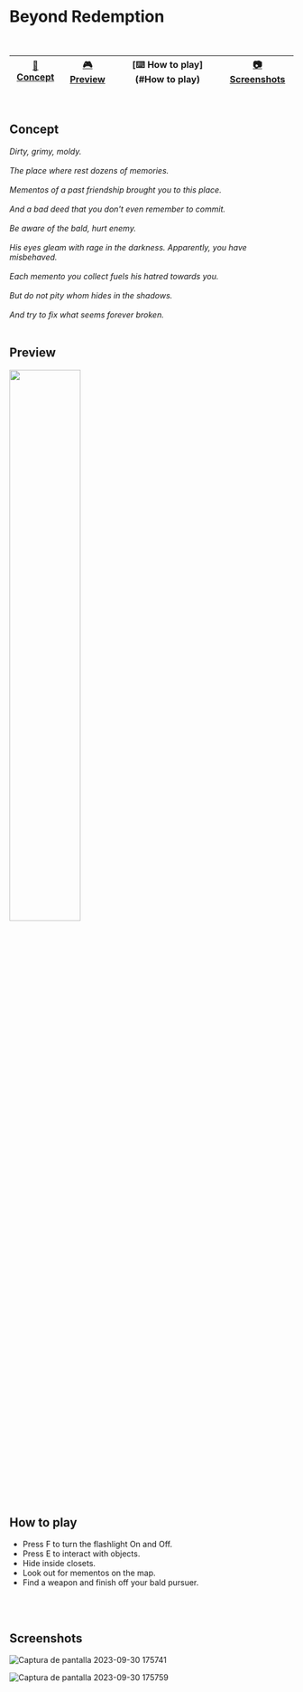 # Beyond Redemption

<br>

| [📖 Concept](#concept) |[🎮 Preview](#preview) | [⌨️ How to play](#How to play) | [📷 Screenshots](#screenshots) |
| -------- | --------------- | --------------- | -------- |

<br>

## Concept

_Dirty, grimy, moldy._
<br>
<br>
_The place where rest dozens of memories._
<br>
<br>
_Mementos of a past friendship brought you to this place._
<br>
<br>
_And a bad deed that you don't even remember to commit._
<br>
<br>
_Be aware of the bald, hurt enemy._
<br>
<br>
_His eyes gleam with rage in the darkness. Apparently, you have misbehaved._
<br>
<br>
_Each memento you collect fuels his hatred towards you._
<br>
<br>
_But do not pity whom hides in the shadows._
<br>
<br>
_And try to fix what seems forever broken._
<br>
<br>

## Preview

[<img src="https://cdn.pixabay.com/photo/2019/06/25/12/59/click-here-4298145_1280.png" width="50%">](https://www.youtube.com/watch?v=Th0mGT-HA3o "Demo game mechanics")

<br>
<br>

## How to play

- Press F to turn the flashlight On and Off.
- Press E to interact with objects.
- Hide inside closets.
- Look out for mementos on the map.
- Find a weapon and finish off your bald pursuer.

<br>
<br>

## Screenshots

![Captura de pantalla 2023-09-30 175741](https://github.com/ricardobar96/beyond-redemption/assets/73242474/f0341b60-2d03-43f3-8772-1221a6181fa1)


![Captura de pantalla 2023-09-30 175759](https://github.com/ricardobar96/beyond-redemption/assets/73242474/57192032-ae5b-45bf-ab03-4d0ee31774be)

